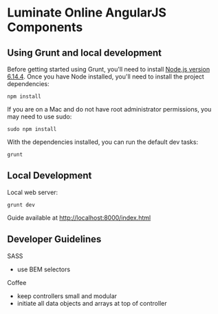 # Luminate Online AngularJS Components

Using Grunt and local development
---------------------------------

Before getting started using Grunt, you'll need to install [Node.js version 6.14.4](https://nodejs.org/en/blog/release/v6.14.4/). Once you have Node installed, you'll need to install the project
dependencies:

```
npm install
```

If you are on a Mac and do not have root administrator permissions, you may need to use sudo:

```
sudo npm install
```

With the dependencies installed, you can run the default dev tasks:

```
grunt
```


Local Development
-------------------
Local web server:
```
grunt dev
```

Guide available at [http://localhost:8000/index.html](http://localhost:8000/index.html)


Developer Guidelines
-----------------------
SASS
- use BEM selectors

Coffee
- keep controllers small and modular
- initiate all data objects and arrays at top of controller
